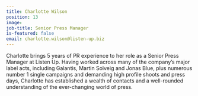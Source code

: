 ```yaml
---
title: Charlotte Wilson
position: 13
image: 
job-title: Senior Press Manager
is-featured: false
email: charlotte.wilson@listen-up.biz
---
```


Charlotte brings 5 years of PR experience to her role as a Senior Press Manager at Listen Up. Having worked across many of the company’s major label acts, including Galantis, Martin Solveig and Jonas Blue, plus numerous number 1 single campaigns and demanding high profile shoots and press days, Charlotte has established a wealth of contacts and a well-rounded understanding of the ever-changing world of press.